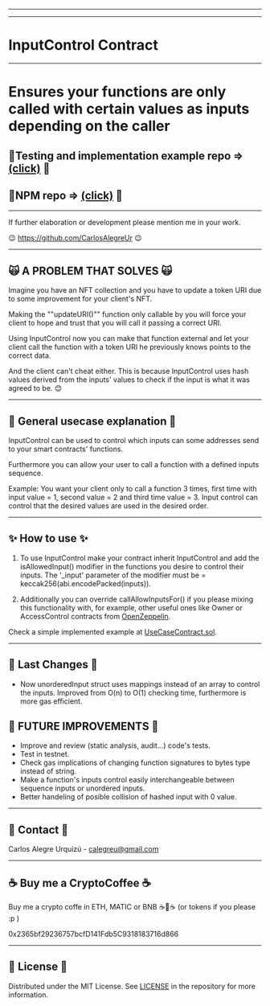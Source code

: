 <hr/>
<hr/>

<a name="readme-top"></a>

# InputControl Contract

<hr/>

# Ensures your functions are only called with certain values as inputs depending on the caller

## 💽Testing and implementation example repo => [(click)](https://github.com/CarlosAlegreUr/InputControl-SmartContract-Testing) 💽

## 💽NPM repo => [(click)](https://www.npmjs.com/package/input-control-contract) 💽

<hr/>

If further elaboration or development please mention me in your work.

😉 https://github.com/CarlosAlegreUr 😉

<hr/>

## 🙀 A PROBLEM THAT SOLVES 🙀

Imagine you have an NFT collection and you have to update a token URI due to some improvement for your
client's NFT.

Making the ""updateURI()"" function only callable by you will force your client to hope and trust that you will call it passing a correct URI.

Using InputControl now you can make that function
external and let your client call the function with a
token URI he previously knows points to the correct
data.

And the client can't cheat either. This is because InputControl
uses hash values derived from the inputs' values to check
if the input is what it was agreed to be.
😊

<hr/>

## 🤖 General usecase explanation 🤖

InputControl can be used to control which inputs can some addresses send to your smart contracts' functions.

Furthermore you can allow your user to call a function with a defined inputs sequence.

Example: You want your client only to call a function 3 times, first time with input value = 1, second value = 2 and third time value = 3. Input control can control that the desired values are used in the desired order.

<hr/>

## ✨ How to use ✨

1. To use InputControl make your contract inherit InputControl and add the isAllowedInput()
   modifier in the functions you desire to control their inputs. The '\_input' parameter of the
   modifier must be = keccak256(abi.encodePacked(inputs)).

2. Additionally you can override callAllowInputsFor() if you please mixing this functionality with,
   for example, other useful ones like Owner or AccessControl contracts from [OpenZeppelin](https://docs.openzeppelin.com/contracts/4.x/access-control).

Check a simple implemented example at [UseCaseContract.sol](https://github.com/CarlosAlegreUr/InputControl-SmartContract-Testing/blob/main/contracts/UseCaseContract.sol).

<hr/>

## 📰 Last Changes 📰

- Now unorderedInput struct uses mappings instead of an array to control the inputs. Improved from O(n) to O(1) checking time, furthermore is more gas efficient.

## 🎉 FUTURE IMPROVEMENTS 🎉

- Improve and review (static analysis, audit...) code's tests.
- Test in testnet.
- Check gas implications of changing function signatures to bytes type instead of string.
- Make a function's inputs control easily interchangeable between
  sequence inputs or unordered inputs.
- Better handeling of posible collision of hashed input with 0 value.

<hr/>

<a name="realcase"></a>

## 📨 Contact 📨

Carlos Alegre Urquizú - calegreu@gmail.com

<hr/>

## ☕ Buy me a CryptoCoffee ☕

Buy me a crypto coffe in ETH, MATIC or BNB ☕🧐☕
(or tokens if you please :p )

0x2365bf29236757bcfD141Fdb5C9318183716d866

<hr/>

## 📜 License 📜

Distributed under the MIT License. See [LICENSE](https://github.com/CarlosAlegreUr/InputControl-SmartContract-DesignPattern/blob/main/LICENSE) in the repository for more information.
